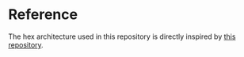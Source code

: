 # Reference

The hex architecture used in this repository is directly inspired by [this repository](https://github.com/Haraj-backend/hex-monscape).
